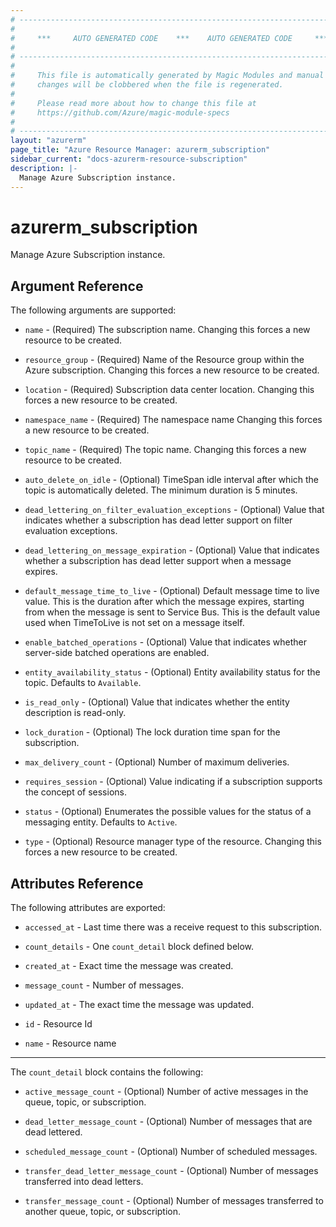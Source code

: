 ```yaml
---
# ----------------------------------------------------------------------------
#
#     ***     AUTO GENERATED CODE    ***    AUTO GENERATED CODE     ***
#
# ----------------------------------------------------------------------------
#
#     This file is automatically generated by Magic Modules and manual
#     changes will be clobbered when the file is regenerated.
#
#     Please read more about how to change this file at
#     https://github.com/Azure/magic-module-specs
#
# ----------------------------------------------------------------------------
layout: "azurerm"
page_title: "Azure Resource Manager: azurerm_subscription"
sidebar_current: "docs-azurerm-resource-subscription"
description: |-
  Manage Azure Subscription instance.
---
```


# azurerm_subscription

Manage Azure Subscription instance.


## Argument Reference

The following arguments are supported:

* `name` - (Required) The subscription name. Changing this forces a new resource to be created.

* `resource_group` - (Required) Name of the Resource group within the Azure subscription. Changing this forces a new resource to be created.

* `location` - (Required) Subscription data center location. Changing this forces a new resource to be created.

* `namespace_name` - (Required) The namespace name Changing this forces a new resource to be created.

* `topic_name` - (Required) The topic name. Changing this forces a new resource to be created.

* `auto_delete_on_idle` - (Optional) TimeSpan idle interval after which the topic is automatically deleted. The minimum duration is 5 minutes.

* `dead_lettering_on_filter_evaluation_exceptions` - (Optional) Value that indicates whether a subscription has dead letter support on filter evaluation exceptions.

* `dead_lettering_on_message_expiration` - (Optional) Value that indicates whether a subscription has dead letter support when a message expires.

* `default_message_time_to_live` - (Optional) Default message time to live value. This is the duration after which the message expires, starting from when the message is sent to Service Bus. This is the default value used when TimeToLive is not set on a message itself.

* `enable_batched_operations` - (Optional) Value that indicates whether server-side batched operations are enabled.

* `entity_availability_status` - (Optional) Entity availability status for the topic. Defaults to `Available`.

* `is_read_only` - (Optional) Value that indicates whether the entity description is read-only.

* `lock_duration` - (Optional) The lock duration time span for the subscription.

* `max_delivery_count` - (Optional) Number of maximum deliveries.

* `requires_session` - (Optional) Value indicating if a subscription supports the concept of sessions.

* `status` - (Optional) Enumerates the possible values for the status of a messaging entity. Defaults to `Active`.

* `type` - (Optional) Resource manager type of the resource. Changing this forces a new resource to be created.

## Attributes Reference

The following attributes are exported:

* `accessed_at` - Last time there was a receive request to this subscription.

* `count_details` - One `count_detail` block defined below.

* `created_at` - Exact time the message was created.

* `message_count` - Number of messages.

* `updated_at` - The exact time the message was updated.

* `id` - Resource Id

* `name` - Resource name


---

The `count_detail` block contains the following:

* `active_message_count` - (Optional) Number of active messages in the queue, topic, or subscription.

* `dead_letter_message_count` - (Optional) Number of messages that are dead lettered.

* `scheduled_message_count` - (Optional) Number of scheduled messages.

* `transfer_dead_letter_message_count` - (Optional) Number of messages transferred into dead letters.

* `transfer_message_count` - (Optional) Number of messages transferred to another queue, topic, or subscription.

